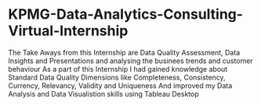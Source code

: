 # KPMG-Data-Analytics-Consulting-Virtual-Internship
The Take Aways from this Internship are Data Quality Assessment, Data Insights and Presentations and analysing the businees trends and customer behaviour
As a part of this Internship I had gained knowledge about Standard Data Quality Dimensions like Completeness, Consistency, Currency, Relevancy, Validity and Uniqueness
And improved my Data Analysis and Data Visualistion skills using Tableau Desktop
